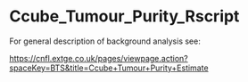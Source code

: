 # Ccube_Tumour_Purity_Rscript

For general description of background analysis see:

https://cnfl.extge.co.uk/pages/viewpage.action?spaceKey=BTS&title=Ccube+Tumour+Purity+Estimate

